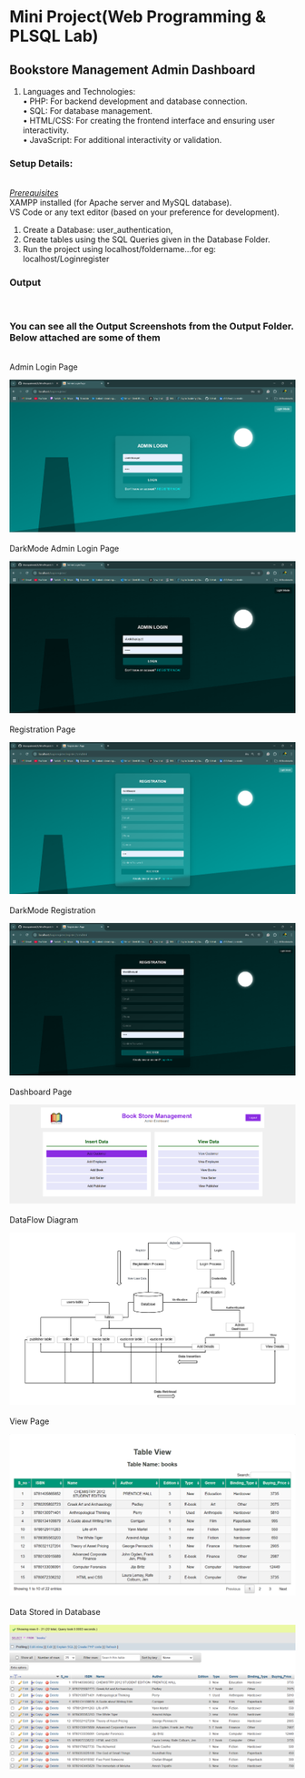 # Mini Project(Web Programming & PLSQL Lab)

## Bookstore Management Admin Dashboard
1. Languages and Technologies:<br>
   • PHP: For backend development and database connection.<br>
   • SQL: For database management.<br>
   • HTML/CSS: For creating the frontend interface and ensuring user interactivity.<br>
   • JavaScript: For additional interactivity or validation.<br>

<h3>Setup Details:</h3><br>
<i><u>Prerequisites</u></i> <br>
XAMPP installed (for Apache server and MySQL database).<br>
VS Code or any text editor (based on your preference for development).<br>

1. Create a Database: user_authentication,<br>
2. Create tables using the SQL Queries given in the Database Folder.<br>
3. Run the project using localhost/foldername...for eg: localhost/Loginregister<br>

<h3>Output</h3><br>
<h3> You can see all the Output Screenshots from the Output Folder. Below attached are some of them</h3><br>
Admin Login Page

![Admin Login Page Screenshot](Output/LoginPage.png)<br><br>
DarkMode Admin Login Page

![DarkMode Admin Login Page  Screenshot](Output/LoginPageDarkMode.png)<br><br>
Registration Page

![Registration Page  Screenshot](Output/RegistrationPage.png)<br><br>
DarkMode Registration

![DarkMode Registration Page  Screenshot](Output/RegistrationDarkMode.png)<br><br>
Dashboard Page

![Dashboard Page  Screenshot](Output/DashboardView.png)<br><br>
DataFlow Diagram

![DataFlow Diagram  Screenshot](Output/DataFlow%20Diagram.png)<br><br>
View Page

![View Page  Screenshot](Output/BooksView.png)<br><br>
Data Stored in Database

![Data Stored in Database  Screenshot](Output/BookData_database.png)<br><br>
